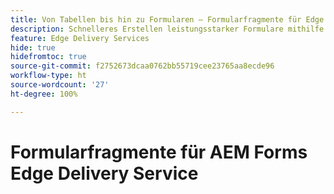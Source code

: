 ```yaml
---
title: Von Tabellen bis hin zu Formularen – Formularfragmente für Edge Delivery Forms
description: Schnelleres Erstellen leistungsstarker Formulare mithilfe von Formularfragmenten
feature: Edge Delivery Services
hide: true
hidefromtoc: true
source-git-commit: f2752673dcaa0762bb55719cee23765aa8ecde96
workflow-type: ht
source-wordcount: '27'
ht-degree: 100%

---
```



# Formularfragmente für AEM Forms Edge Delivery Service
